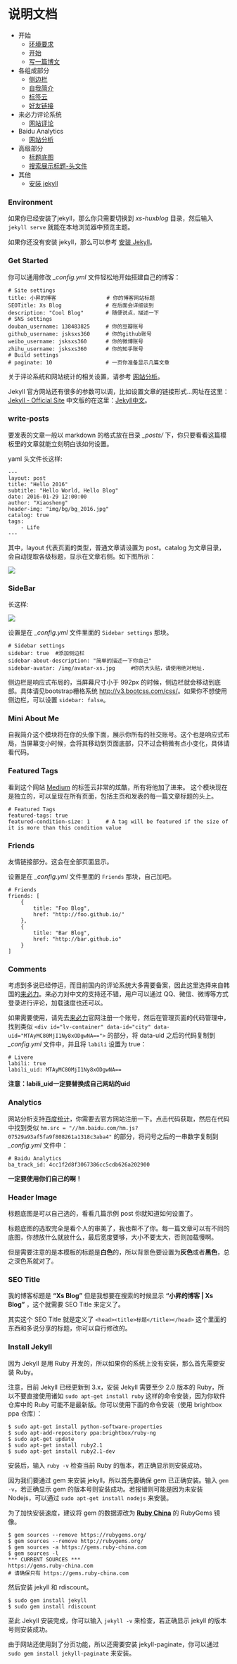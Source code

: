 # 说明文档

* 开始
  * [环境要求](#environment)
  * [开始](#get-started)
  * [写一篇博文](#write-posts)
* 各组成部分
  * [侧边栏](#sidebar)
  * [自我简介](#mini-about-me)
  * [标签云](#featured-tags)
  * [好友链接](#friends)
* 来必力评论系统
  * [网站评论](#comments)
* Baidu Analytics
  * [网站分析](#analytics)
* 高级部分
  * [标题底图](#header-image)
  * [搜索展示标题-头文件](#seo-title)
* 其他
  * [安装 jekyll](#install-jekyll)

### Environment

如果你已经安装了jekyll，那么你只需要切换到 *xs-huxblog* 目录，然后输入 `jekyll serve` 就能在本地浏览器中预览主题。

如果你还没有安装 jekyll，那么可以参考 [安装 Jekyll](#install-jekyll)。

### Get Started

你可以通用修改 *_config.yml* 文件轻松地开始搭建自己的博客：

```
# Site settings
title: 小昇的博客                # 你的博客网站标题
SEOTitle: Xs Blog              # 在后面会详细谈到
description: "Cool Blog"       # 随便说点，描述一下
# SNS settings
douban_username: 138483825     # 你的豆瓣账号
github_username: jsksxs360     # 你的github账号
weibo_username: jsksxs360      # 你的微博账号
zhihu_username: jsksxs360      # 你的知乎账号
# Build settings
# paginate: 10                 # 一页你准备显示几篇文章
```

关于评论系统和网站统计的相关设置，请参考 [网站分析](#analytics)。

Jekyll 官方网站还有很多的参数可以调，比如设置文章的链接形式...网址在这里：[Jekyll - Official Site](http://jekyllrb.com/) 中文版的在这里：[Jekyll中文](http://jekyllcn.com/)。

### write-posts

要发表的文章一般以 markdown 的格式放在目录 *_posts/* 下，你只要看看这篇模板里的文章就能立刻明白该如何设置。

yaml 头文件长这样:

```
---
layout: post
title: "Hello 2016"
subtitle: "Hello World, Hello Blog"
date: 2016-01-29 12:00:00
author: "Xiaosheng"
header-img: "img/bg/bg_2016.jpg"
catalog: true
tags:
    - Life
---
```

其中，layout 代表页面的类型，普通文章请设置为 post。catalog 为文章目录，会自动提取各级标题，显示在文章右侧。如下图所示：

![](img/catalog.png)



### SideBar

长这样:

![](img/blog-sidebar.png)

设置是在 *_config.yml* 文件里面的 `Sidebar settings` 那块。

```
# Sidebar settings
sidebar: true  #添加侧边栏
sidebar-about-description: "简单的描述一下你自己"
sidebar-avatar: /img/avatar-xs.jpg     #你的大头贴，请使用绝对地址.
```

侧边栏是响应式布局的，当屏幕尺寸小于 992px 的时候，侧边栏就会移动到底部。具体请见bootstrap栅格系统 <http://v3.bootcss.com/css/>。如果你不想使用侧边栏，可以设置 `sidebar: false`。

### Mini About Me

自我简介这个模块将在你的头像下面，展示你所有的社交账号。这个也是响应式布局，当屏幕变小时候，会将其移动到页面底部，只不过会稍微有点小变化，具体请看代码。

### Featured Tags

看到这个网站 [Medium](http://medium.com) 的标签云非常的炫酷，所有将他加了进来。
这个模块现在是独立的，可以呈现在所有页面，包括主页和发表的每一篇文章标题的头上。

```
# Featured Tags
featured-tags: true
featured-condition-size: 1     # A tag will be featured if the size of it is more than this condition value
```

### Friends

友情链接部分。这会在全部页面显示。

设置是在 *_config.yml* 文件里面的 `Friends` 那块，自己加吧。

```
# Friends
friends: [
    {
        title: "Foo Blog",
        href: "http://foo.github.io/"
    },
    {
        title: "Bar Blog",
        href: "http://bar.github.io"
    }
]
```

### Comments

考虑到多说已经停运，而目前国内的评论系统大多需要备案，因此这里选择来自韩国的[来必力](https://www.livere.com/)。来必力对中文的支持还不错，用户可以通过 QQ、微信、微博等方式登录进行评论，加载速度也还可以。

如果需要使用，请先去[来必力](https://www.livere.com/)官网注册一个账号，然后在管理页面的代码管理中，找到类似 `<div id="lv-container" data-id="city" data-uid="MTAyMC80MjI1Ny8xODgwNA==">` 的部分，将 data-uid 之后的代码复制到 *_config.yml* 文件中，并且将 `labili` 设置为 true：

```
# Livere
labili: true
labili_uid: MTAyMC80MjI1Ny8xODgwNA==
```

**注意：labili_uid一定要替换成自己网站的uid**

### Analytics

网站分析支持[百度统计](http://tongji.baidu.com)，你需要去官方网站注册一下。点击代码获取，然后在代码中找到类似 `hm.src = "//hm.baidu.com/hm.js?07529a93af5fa9f808261a1318c3aba4"` 的部分，将问号之后的一串数字复制到 *_config.yml* 文件中：

```
# Baidu Analytics
ba_track_id: 4cc1f2d8f3067386cc5cdb626a202900
```

**一定要使用你们自己的啊！**

### Header Image

标题底图是可以自己选的，看看几篇示例 post 你就知道如何设置了。

标题底图的选取完全是看个人的审美了，我也帮不了你。每一篇文章可以有不同的底图，你想放什么就放什么，最后宽度要够，大小不要太大，否则加载慢啊。

但是需要注意的是本模板的标题是**白色**的，所以背景色要设置为**灰色**或者**黑色**，总之深色系就对了。

### SEO Title

我的博客标题是 **“Xs Blog”** 但是我想要在搜索的时候显示 **“小昇的博客 | Xs Blog”** ，这个就需要 SEO Title 来定义了。

其实这个 SEO Title 就是定义了 `<head><title>标题</title></head>` 这个里面的东西和多说分享的标题，你可以自行修改的。

### Install Jekyll
因为 Jekyll 是用 Ruby 开发的，所以如果你的系统上没有安装，那么首先需要安装 Ruby。

注意，目前 Jekyll 已经更新到 3.x，安装 Jekyll 需要至少 2.0 版本的 Ruby，所以不要直接使用诸如 `sudo apt-get install ruby` 这样的命令安装，因为你软件仓库中的 Ruby 可能不是最新版。你可以使用下面的命令安装（使用 brightbox ppa 仓库）：

```
$ sudo apt-get install python-software-properties
$ sudo apt-add-repository ppa:brightbox/ruby-ng
$ sudo apt-get update
$ sudo apt-get install ruby2.1
$ sudo apt-get install ruby2.1-dev
```
安装后，输入 `ruby -v` 检查当前 Ruby 的版本，若正确显示则安装成功。

因为我们要通过 gem 来安装 jekyll，所以首先要确保 gem 已正确安装。输入 `gem -v`，若正确显示 gem 的版本号则安装成功。若报错则可能是因为未安装 Nodejs，可以通过 `sudo apt-get install nodejs` 来安装。

为了加快安装速度，建议将 gem 的数据源改为 [**Ruby China**](https://gems.ruby-china.com/) 的 RubyGems 镜像。

```
$ gem sources --remove https://rubygems.org/
$ gem sources --remove http://rubygems.org/
$ gem sources -a https://gems.ruby-china.com
$ gem sources -l
*** CURRENT SOURCES ***
https://gems.ruby-china.com
# 请确保只有 https://gems.ruby-china.com
```

然后安装 jekyll 和 rdiscount。

```
$ sudo gem install jekyll
$ sudo gem install rdiscount
```

至此 Jekyll 安装完成，你可以输入 `jekyll -v` 来检查，若正确显示 jekyll 的版本号则安装成功。

由于网站还使用到了分页功能，所以还需要安装 jekyll-paginate，你可以通过 `sudo gem install jekyll-paginate` 来安装。
